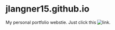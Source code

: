 # jlangner15.github.io
My personal portfolio webstie. Just click this ![link](https://link-url-here.org).

